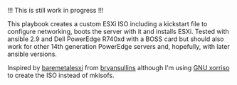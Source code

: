 !!! This is still work in progress !!!

This playbook creates a custom ESXi ISO including a kickstart file to configure networking, boots the server with it and installs ESXi. Tested with ansible 2.9 and Dell PowerEdge R740xd with a BOSS card but should also work for other 14th generation PowerEdge servers and, hopefully, with later ansible versions.

Inspired by [baremetalesxi](https://github.com/bryansullins/baremetalesxi) from [bryansullins](https://github.com/bryansullins) although I'm using [GNU xorriso](https://www.gnu.org/software/xorriso/) to create the ISO instead of mkisofs.
